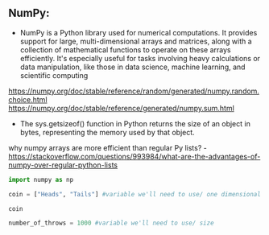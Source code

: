 ## NumPy:

* NumPy is a Python library used for numerical computations. 
It provides support for large, multi-dimensional arrays and matrices, along with a collection of mathematical functions to operate on these arrays efficiently. 
It's especially useful for tasks involving heavy calculations or data manipulation, like those in data science, machine learning, and scientific computing

https://numpy.org/doc/stable/reference/random/generated/numpy.random.choice.html
https://numpy.org/doc/stable/reference/generated/numpy.sum.html

* The sys.getsizeof() function in Python returns the size of an object in bytes, representing the memory used by that object.

why numpy arrays are more efficient than regular Py lists? - https://stackoverflow.com/questions/993984/what-are-the-advantages-of-numpy-over-regular-python-lists

```py
import numpy as np
```

```py
coin = ["Heads", "Tails"] #variable we'll need to use/ one dimensional array == list/ this is parameter a

coin
```

```py
number_of_throws = 1000 #variable we'll need to use/ size
```

